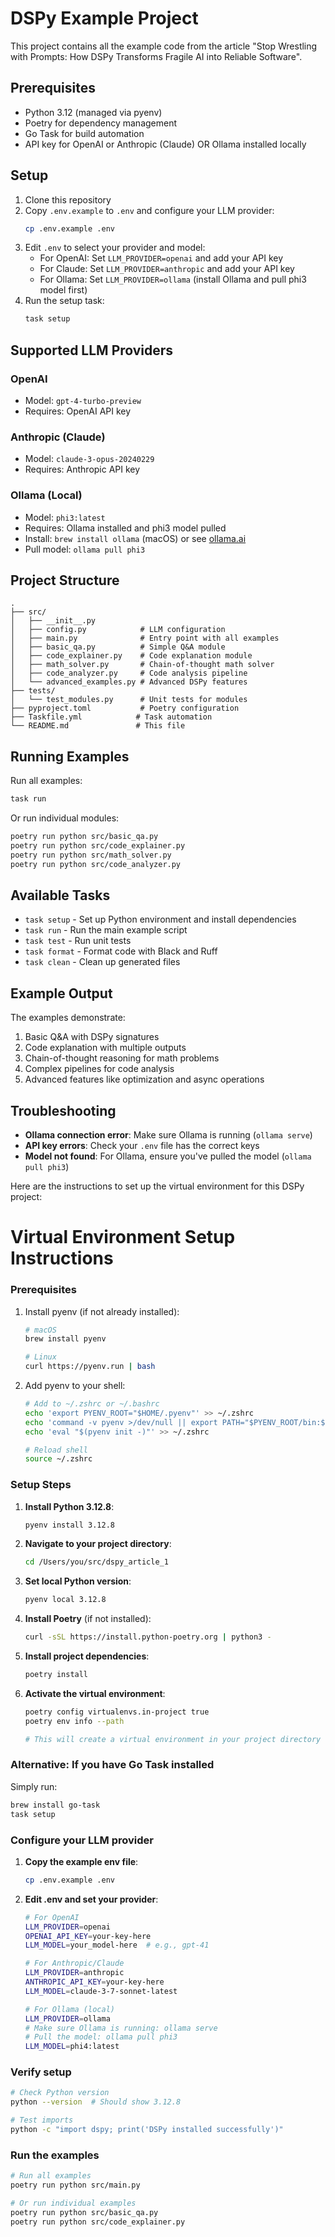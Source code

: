 # DSPy Example Project

This project contains all the example code from the article "Stop Wrestling with Prompts: How DSPy Transforms Fragile AI into Reliable Software".

## Prerequisites

- Python 3.12 (managed via pyenv)
- Poetry for dependency management
- Go Task for build automation
- API key for OpenAI or Anthropic (Claude) OR Ollama installed locally

## Setup

1. Clone this repository
2. Copy `.env.example` to `.env` and configure your LLM provider:
   ```bash
   cp .env.example .env
   ```
3. Edit `.env` to select your provider and model:
   - For OpenAI: Set `LLM_PROVIDER=openai` and add your API key
   - For Claude: Set `LLM_PROVIDER=anthropic` and add your API key
   - For Ollama: Set `LLM_PROVIDER=ollama` (install Ollama and pull phi3 model first)
4. Run the setup task:
   ```bash
   task setup
   ```

## Supported LLM Providers

### OpenAI
- Model: `gpt-4-turbo-preview`
- Requires: OpenAI API key

### Anthropic (Claude)
- Model: `claude-3-opus-20240229`
- Requires: Anthropic API key

### Ollama (Local)
- Model: `phi3:latest`
- Requires: Ollama installed and phi3 model pulled
- Install: `brew install ollama` (macOS) or see [ollama.ai](https://ollama.ai)
- Pull model: `ollama pull phi3`

## Project Structure

```
.
├── src/
│   ├── __init__.py
│   ├── config.py            # LLM configuration
│   ├── main.py              # Entry point with all examples
│   ├── basic_qa.py          # Simple Q&A module
│   ├── code_explainer.py    # Code explanation module
│   ├── math_solver.py       # Chain-of-thought math solver
│   ├── code_analyzer.py     # Code analysis pipeline
│   └── advanced_examples.py # Advanced DSPy features
├── tests/
│   └── test_modules.py      # Unit tests for modules
├── pyproject.toml           # Poetry configuration
├── Taskfile.yml            # Task automation
└── README.md               # This file
```

## Running Examples

Run all examples:
```bash
task run
```

Or run individual modules:
```bash
poetry run python src/basic_qa.py
poetry run python src/code_explainer.py
poetry run python src/math_solver.py
poetry run python src/code_analyzer.py
```

## Available Tasks

- `task setup` - Set up Python environment and install dependencies
- `task run` - Run the main example script
- `task test` - Run unit tests
- `task format` - Format code with Black and Ruff
- `task clean` - Clean up generated files

## Example Output

The examples demonstrate:
1. Basic Q&A with DSPy signatures
2. Code explanation with multiple outputs
3. Chain-of-thought reasoning for math problems
4. Complex pipelines for code analysis
5. Advanced features like optimization and async operations

## Troubleshooting

- **Ollama connection error**: Make sure Ollama is running (`ollama serve`)
- **API key errors**: Check your `.env` file has the correct keys
- **Model not found**: For Ollama, ensure you've pulled the model (`ollama pull phi3`)

Here are the instructions to set up the virtual environment for this DSPy project:

# Virtual Environment Setup Instructions

### Prerequisites
1. Install pyenv (if not already installed):
   ```bash
   # macOS
   brew install pyenv
   
   # Linux
   curl https://pyenv.run | bash
   ```

2. Add pyenv to your shell:
   ```bash
   # Add to ~/.zshrc or ~/.bashrc
   echo 'export PYENV_ROOT="$HOME/.pyenv"' >> ~/.zshrc
   echo 'command -v pyenv >/dev/null || export PATH="$PYENV_ROOT/bin:$PATH"' >> ~/.zshrc
   echo 'eval "$(pyenv init -)"' >> ~/.zshrc
   
   # Reload shell
   source ~/.zshrc
   ```

### Setup Steps

1. **Install Python 3.12.8**:
   ```bash
   pyenv install 3.12.8
   ```

2. **Navigate to your project directory**:
   ```bash
   cd /Users/you/src/dspy_article_1
   ```

3. **Set local Python version**:
   ```bash
   pyenv local 3.12.8
   ```

4. **Install Poetry** (if not installed):
   ```bash
   curl -sSL https://install.python-poetry.org | python3 -
   ```

5. **Install project dependencies**:
   ```bash
   poetry install
   ```

6. **Activate the virtual environment**:
   ```bash
   poetry config virtualenvs.in-project true
   poetry env info --path

   # This will create a virtual environment in your project directory
   ```

### Alternative: If you have Go Task installed
Simply run:
```bash
brew install go-task
task setup
```

### Configure your LLM provider

1. **Copy the example env file**:
   ```bash
   cp .env.example .env
   ```

2. **Edit .env and set your provider**:
   ```bash
   # For OpenAI
   LLM_PROVIDER=openai
   OPENAI_API_KEY=your-key-here
   LLM_MODEL=your_model-here  # e.g., gpt-41
   
   # For Anthropic/Claude
   LLM_PROVIDER=anthropic
   ANTHROPIC_API_KEY=your-key-here
   LLM_MODEL=claude-3-7-sonnet-latest
   
   # For Ollama (local)
   LLM_PROVIDER=ollama
   # Make sure Ollama is running: ollama serve
   # Pull the model: ollama pull phi3
   LLM_MODEL=phi4:latest
   
   
   ```

### Verify setup
```bash
# Check Python version
python --version  # Should show 3.12.8

# Test imports
python -c "import dspy; print('DSPy installed successfully')"
```

### Run the examples
```bash
# Run all examples
poetry run python src/main.py

# Or run individual examples
poetry run python src/basic_qa.py
poetry run python src/code_explainer.py
```